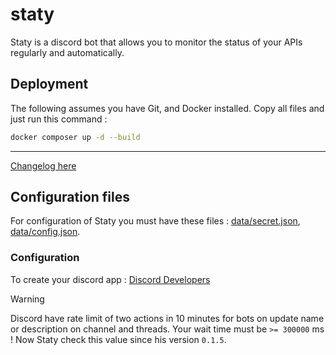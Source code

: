 # staty

Staty is a discord bot that allows you to monitor the status of your APIs regularly and automatically.

## Deployment

The following assumes you have Git, and Docker installed. Copy all files and just run this command :

```bash
docker composer up -d --build
```

---

[Changelog here](CHANGELOG.md)

## Configuration files

For configuration of Staty you must have these files : [data/secret.json](https://github.com/DigitalTeaCompany/staty/blob/main/config/secret.sample.json),
[data/config.json](https://github.com/DigitalTeaCompany/staty/blob/main/config/global.sample.json).

### Configuration

To create your discord app : [Discord Developers](https://discord.com/developers/applications)

> [!WARNING]
> Discord have rate limit of two actions in 10 minutes for bots on update name or description on channel and threads. Your wait time must be `>= 300000` ms ! Now Staty check this value since his version `0.1.5`.
